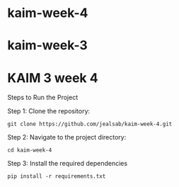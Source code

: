 # kaim-week-4

# kaim-week-3

# KAIM 3 week 4

Steps to Run the Project

Step 1: Clone the repository:

    git clone https://github.com/jealsab/kaim-week-4.git

Step 2: Navigate to the project directory:

    cd kaim-week-4

Step 3: Install the required dependencies

    pip install -r requirements.txt

